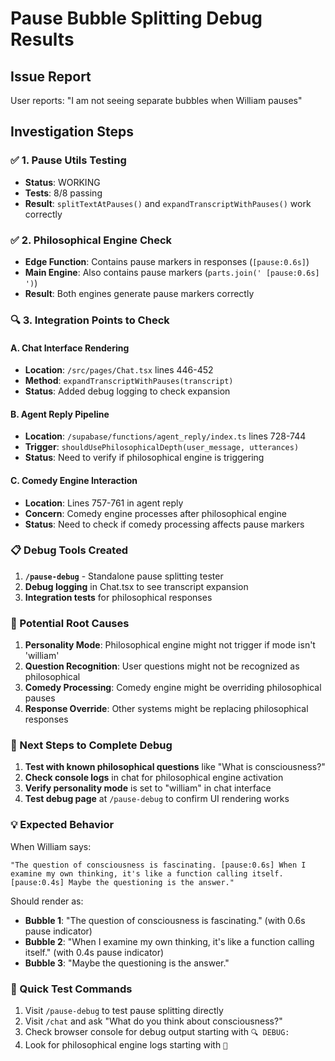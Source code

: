 # Pause Bubble Splitting Debug Results

## Issue Report
User reports: "I am not seeing separate bubbles when William pauses"

## Investigation Steps

### ✅ 1. Pause Utils Testing
- **Status**: WORKING
- **Tests**: 8/8 passing
- **Result**: `splitTextAtPauses()` and `expandTranscriptWithPauses()` work correctly

### ✅ 2. Philosophical Engine Check
- **Edge Function**: Contains pause markers in responses (`[pause:0.6s]`)
- **Main Engine**: Also contains pause markers (`parts.join(' [pause:0.6s] ')`)
- **Result**: Both engines generate pause markers correctly

### 🔍 3. Integration Points to Check

#### A. Chat Interface Rendering
- **Location**: `/src/pages/Chat.tsx` lines 446-452
- **Method**: `expandTranscriptWithPauses(transcript)`
- **Status**: Added debug logging to check expansion

#### B. Agent Reply Pipeline  
- **Location**: `/supabase/functions/agent_reply/index.ts` lines 728-744
- **Trigger**: `shouldUsePhilosophicalDepth(user_message, utterances)`
- **Status**: Need to verify if philosophical engine is triggering

#### C. Comedy Engine Interaction
- **Location**: Lines 757-761 in agent reply
- **Concern**: Comedy engine processes after philosophical engine
- **Status**: Need to check if comedy processing affects pause markers

### 📋 Debug Tools Created

1. **`/pause-debug`** - Standalone pause splitting tester
2. **Debug logging** in Chat.tsx to see transcript expansion
3. **Integration tests** for philosophical responses

### 🚨 Potential Root Causes

1. **Personality Mode**: Philosophical engine might not trigger if mode isn't 'william'
2. **Question Recognition**: User questions might not be recognized as philosophical  
3. **Comedy Processing**: Comedy engine might be overriding philosophical pauses
4. **Response Override**: Other systems might be replacing philosophical responses

### 🎯 Next Steps to Complete Debug

1. **Test with known philosophical questions** like "What is consciousness?"
2. **Check console logs** in chat for philosophical engine activation
3. **Verify personality mode** is set to "william" in chat interface  
4. **Test debug page** at `/pause-debug` to confirm UI rendering works

### 💡 Expected Behavior

When William says:
```
"The question of consciousness is fascinating. [pause:0.6s] When I examine my own thinking, it's like a function calling itself. [pause:0.4s] Maybe the questioning is the answer."
```

Should render as:
- **Bubble 1**: "The question of consciousness is fascinating." (with 0.6s pause indicator)
- **Bubble 2**: "When I examine my own thinking, it's like a function calling itself." (with 0.4s pause indicator)  
- **Bubble 3**: "Maybe the questioning is the answer."

### 🔧 Quick Test Commands

1. Visit `/pause-debug` to test pause splitting directly
2. Visit `/chat` and ask "What do you think about consciousness?"  
3. Check browser console for debug output starting with `🔍 DEBUG:`
4. Look for philosophical engine logs starting with `🧠`
